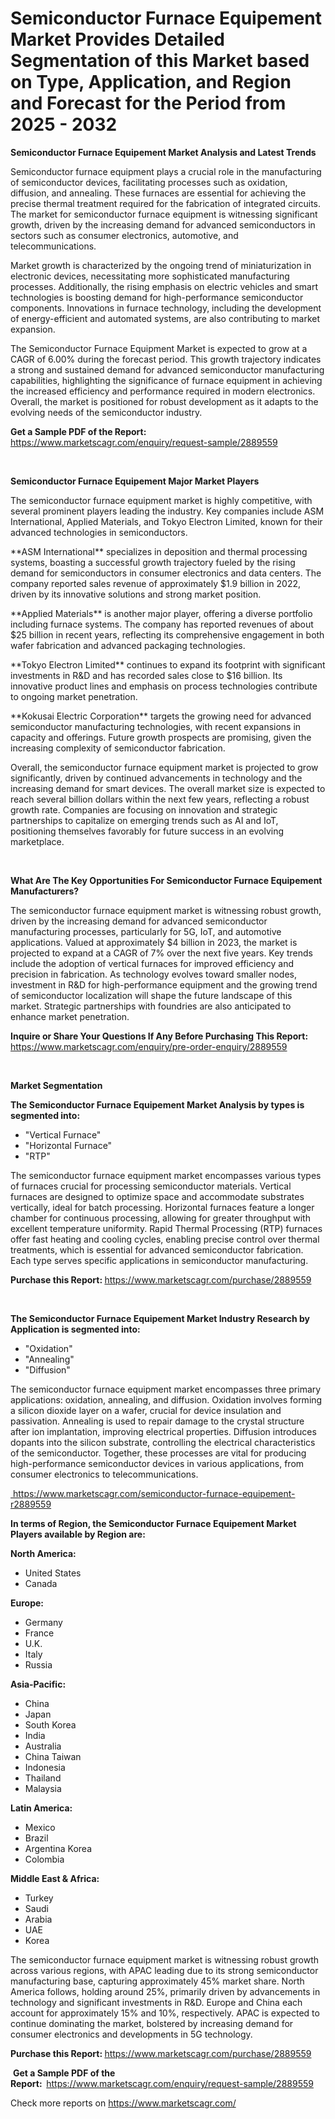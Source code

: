 <p><h1>Semiconductor Furnace Equipement Market Provides Detailed Segmentation of this Market based on Type, Application, and Region and Forecast for the Period from 2025 - 2032</h1></p><p><strong>Semiconductor Furnace Equipement Market Analysis and Latest Trends</strong></p>
<p><p>Semiconductor furnace equipment plays a crucial role in the manufacturing of semiconductor devices, facilitating processes such as oxidation, diffusion, and annealing. These furnaces are essential for achieving the precise thermal treatment required for the fabrication of integrated circuits. The market for semiconductor furnace equipment is witnessing significant growth, driven by the increasing demand for advanced semiconductors in sectors such as consumer electronics, automotive, and telecommunications.</p><p>Market growth is characterized by the ongoing trend of miniaturization in electronic devices, necessitating more sophisticated manufacturing processes. Additionally, the rising emphasis on electric vehicles and smart technologies is boosting demand for high-performance semiconductor components. Innovations in furnace technology, including the development of energy-efficient and automated systems, are also contributing to market expansion.</p><p>The Semiconductor Furnace Equipment Market is expected to grow at a CAGR of 6.00% during the forecast period. This growth trajectory indicates a strong and sustained demand for advanced semiconductor manufacturing capabilities, highlighting the significance of furnace equipment in achieving the increased efficiency and performance required in modern electronics. Overall, the market is positioned for robust development as it adapts to the evolving needs of the semiconductor industry.</p></p>
<p><strong>Get a Sample PDF of the Report:&nbsp;</strong> <a href="https://www.marketscagr.com/enquiry/request-sample/2889559?utm_campaign=2471&utm_medium=2&utm_source=Github&utm_content=ia&utm_term=14032025&utm_id=semiconductor-furnace-equipement">https://www.marketscagr.com/enquiry/request-sample/2889559</a></p>
<p>&nbsp;</p>
<p><strong>Semiconductor Furnace Equipement Major Market Players</strong></p>
<p><p>The semiconductor furnace equipment market is highly competitive, with several prominent players leading the industry. Key companies include ASM International, Applied Materials, and Tokyo Electron Limited, known for their advanced technologies in semiconductors.</p><p>**ASM International** specializes in deposition and thermal processing systems, boasting a successful growth trajectory fueled by the rising demand for semiconductors in consumer electronics and data centers. The company reported sales revenue of approximately $1.9 billion in 2022, driven by its innovative solutions and strong market position.</p><p>**Applied Materials** is another major player, offering a diverse portfolio including furnace systems. The company has reported revenues of about $25 billion in recent years, reflecting its comprehensive engagement in both wafer fabrication and advanced packaging technologies.</p><p>**Tokyo Electron Limited** continues to expand its footprint with significant investments in R&D and has recorded sales close to $16 billion. Its innovative product lines and emphasis on process technologies contribute to ongoing market penetration.</p><p>**Kokusai Electric Corporation** targets the growing need for advanced semiconductor manufacturing technologies, with recent expansions in capacity and offerings. Future growth prospects are promising, given the increasing complexity of semiconductor fabrication.</p><p>Overall, the semiconductor furnace equipment market is projected to grow significantly, driven by continued advancements in technology and the increasing demand for smart devices. The overall market size is expected to reach several billion dollars within the next few years, reflecting a robust growth rate. Companies are focusing on innovation and strategic partnerships to capitalize on emerging trends such as AI and IoT, positioning themselves favorably for future success in an evolving marketplace.</p></p>
<p>&nbsp;</p>
<p><strong>What Are The Key Opportunities For Semiconductor Furnace Equipement Manufacturers?</strong></p>
<p><p>The semiconductor furnace equipment market is witnessing robust growth, driven by the increasing demand for advanced semiconductor manufacturing processes, particularly for 5G, IoT, and automotive applications. Valued at approximately $4 billion in 2023, the market is projected to expand at a CAGR of 7% over the next five years. Key trends include the adoption of vertical furnaces for improved efficiency and precision in fabrication. As technology evolves toward smaller nodes, investment in R&D for high-performance equipment and the growing trend of semiconductor localization will shape the future landscape of this market. Strategic partnerships with foundries are also anticipated to enhance market penetration.</p></p>
<p><strong>Inquire or Share Your Questions If Any Before Purchasing This Report:</strong> <a href="https://www.marketscagr.com/enquiry/pre-order-enquiry/2889559?utm_campaign=2471&utm_medium=2&utm_source=Github&utm_content=ia&utm_term=14032025&utm_id=semiconductor-furnace-equipement">https://www.marketscagr.com/enquiry/pre-order-enquiry/2889559</a></p>
<p>&nbsp;</p>
<p><strong>Market Segmentation</strong></p>
<p><strong>The Semiconductor Furnace Equipement Market Analysis by types is segmented into:</strong></p>
<p><ul><li>"Vertical Furnace"</li><li>"Horizontal Furnace"</li><li>"RTP"</li></ul></p>
<p><p>The semiconductor furnace equipment market encompasses various types of furnaces crucial for processing semiconductor materials. Vertical furnaces are designed to optimize space and accommodate substrates vertically, ideal for batch processing. Horizontal furnaces feature a longer chamber for continuous processing, allowing for greater throughput with excellent temperature uniformity. Rapid Thermal Processing (RTP) furnaces offer fast heating and cooling cycles, enabling precise control over thermal treatments, which is essential for advanced semiconductor fabrication. Each type serves specific applications in semiconductor manufacturing.</p></p>
<p><strong>Purchase this Report:&nbsp;</strong><a href="https://www.marketscagr.com/purchase/2889559?utm_campaign=2471&utm_medium=2&utm_source=Github&utm_content=ia&utm_term=14032025&utm_id=semiconductor-furnace-equipement">https://www.marketscagr.com/purchase/2889559</a></p>
<p>&nbsp;</p>
<p><strong>The Semiconductor Furnace Equipement Market Industry Research by Application is segmented into:</strong></p>
<p><ul><li>"Oxidation"</li><li>"Annealing"</li><li>"Diffusion"</li></ul></p>
<p><p>The semiconductor furnace equipment market encompasses three primary applications: oxidation, annealing, and diffusion. Oxidation involves forming a silicon dioxide layer on a wafer, crucial for device insulation and passivation. Annealing is used to repair damage to the crystal structure after ion implantation, improving electrical properties. Diffusion introduces dopants into the silicon substrate, controlling the electrical characteristics of the semiconductor. Together, these processes are vital for producing high-performance semiconductor devices in various applications, from consumer electronics to telecommunications.</p></p>
<p><a href="https://www.marketscagr.com/semiconductor-furnace-equipement-r2889559?utm_campaign=2471&utm_medium=2&utm_source=Github&utm_content=ia&utm_term=14032025&utm_id=semiconductor-furnace-equipement">&nbsp;https://www.marketscagr.com/semiconductor-furnace-equipement-r2889559</a></p>
<p><strong>In terms of Region, the Semiconductor Furnace Equipement Market Players available by Region are:</strong></p>
<p>
    <p> <strong> North America: </strong>
        <ul>
            <li>United States</li>
            <li>Canada</li>
        </ul>
        </p> 
    <p> <strong> Europe: </strong>
        <ul>
            <li>Germany</li>
            <li>France</li>
            <li>U.K.</li>
            <li>Italy</li>
            <li>Russia</li>
        </ul>
        </p> 
    <p> <strong> Asia-Pacific: </strong>
        <ul>
            <li>China</li>
            <li>Japan</li>
            <li>South Korea</li>
            <li>India</li>
            <li>Australia</li>
            <li>China Taiwan</li>
            <li>Indonesia</li>
            <li>Thailand</li>
            <li>Malaysia</li>
        </ul>
        </p> 
    <p> <strong> Latin America: </strong>
        <ul>
            <li>Mexico</li>
            <li>Brazil</li>
            <li>Argentina Korea</li>
            <li>Colombia</li>
        </ul>
        </p> 
    <p> <strong> Middle East & Africa: </strong>
        <ul>
            <li>Turkey</li>
            <li>Saudi</li>
            <li>Arabia</li>
            <li>UAE</li>
            <li>Korea</li>
        </ul>
    </p>
    </p>
<p><p>The semiconductor furnace equipment market is witnessing robust growth across various regions, with APAC leading due to its strong semiconductor manufacturing base, capturing approximately 45% market share. North America follows, holding around 25%, primarily driven by advancements in technology and significant investments in R&D. Europe and China each account for approximately 15% and 10%, respectively. APAC is expected to continue dominating the market, bolstered by increasing demand for consumer electronics and developments in 5G technology.</p></p>
<p><strong>Purchase this Report: </strong><a href="https://www.marketscagr.com/purchase/2889559?utm_campaign=2471&utm_medium=2&utm_source=Github&utm_content=ia&utm_term=14032025&utm_id=semiconductor-furnace-equipement">https://www.marketscagr.com/purchase/2889559</a></p>
<p>&nbsp;<strong>Get a Sample PDF of the Report:&nbsp;&nbsp;</strong><a href="https://www.marketscagr.com/enquiry/request-sample/2889559?utm_campaign=2471&utm_medium=2&utm_source=Github&utm_content=ia&utm_term=14032025&utm_id=semiconductor-furnace-equipement">https://www.marketscagr.com/enquiry/request-sample/2889559</a></p>
<p><strong></strong></p>
<p>Check more reports on <a href="https://www.marketscagr.com/?utm_campaign=2471&utm_medium=2&utm_source=Github&utm_content=ia&utm_term=14032025&utm_id=semiconductor-furnace-equipement">https://www.marketscagr.com/</a></p>